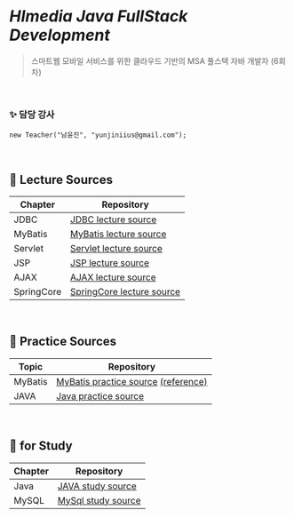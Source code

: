 # _HImedia Java FullStack Development_
>스마트웹 모바일 서비스를 위한 클라우드 기반의 MSA 풀스택 자바 개발자 (6회차)

&nbsp; 

### ✨  담당 강사 

```
new Teacher("남윤진", "yunjiniius@gmail.com");
```

&nbsp; 

## 🔎 Lecture Sources

| Chapter | Repository |
| ------ | ------ |
| JDBC | [JDBC lecture source](https://github.com/HI-2023-JavaFullStack-6/01_JDBC) |
| MyBatis | [MyBatis lecture source](https://github.com/HI-2023-JavaFullStack-6/02_MyBatis) |
| Servlet | [Servlet lecture source](https://github.com/HI-2023-JavaFullStack-6/03_Servlet) |
| JSP | [JSP lecture source](https://github.com/HI-2023-JavaFullStack-6/04_JSP) |
| AJAX | [AJAX lecture source](https://github.com/HI-2023-JavaFullStack-6/05_AJAX) |
| SpringCore | [SpringCore lecture source](https://github.com/HI-2023-JavaFullStack-6/06_SpringCore) |

&nbsp; 

## 🔎 Practice Sources

| Topic | Repository |
| ------ | ------ |
| MyBatis | [MyBatis practice source](https://github.com/HI-2023-JavaFullStack-6/MyBatis_Practice) [(reference)](https://github.com/HI-2023-JavaFullStack-6/MyBatis_Practice_Sample)|
| JAVA | [Java practice source](https://github.com/HI-2023-JavaFullStack-6/JAVA_Practice) |

&nbsp; 
 
## 🔎 for Study

| Chapter | Repository |
| ------ | ------ |
| Java | [JAVA study source](https://github.com/HI-2023-JavaFullStack-6/00_JAVA) |
| MySQL | [MySql study source](https://github.com/HI-2023-JavaFullStack-6/00_MySQL) |

 
 
